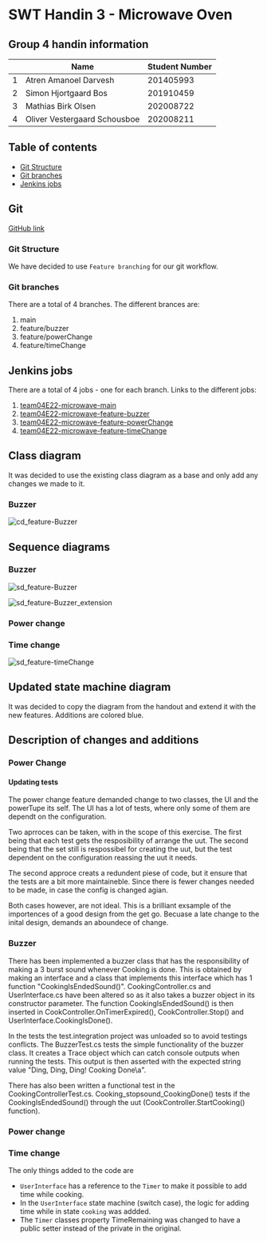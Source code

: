<!--
Journalen skal indeholde
x Your team number
x A table containing the student number and name of each participant in the exercise.
x Direct URLs for all the Jenkins build jobs executing your tests for each new feature, and the Jenkins job for the main branch, eg. http://ci3.ase.au.dk:8080/job/SWTE22_xx_MW_Feature1
x A URL to the GitHub repository, you are using as the shared remote repository for your team, e.g. http://github.com/TeamSWTxxx/MicrowaveHandin3/
o A new class diagram describing the final testable design after you have added all features
o Relevant new sequence diagrams describing each new feature
o A new STM diagram for the UserInterface class, describing the final result after you have added all features
o Any new STM diagrams, if you have chosen to use an STM in other classes to implement the new features
o A short description of what has been changed and what has been added (you don’t have to explain why). Explain and refer to the diagrams where relevant
o A short description of your decisions for the individual features where you had a choice
o If you have made personal features, a full specification of those
-->



<!-- omit in toc -->
# SWT Handin 3 - Microwave Oven

<!-- omit in toc -->
## Group 4 handin information
|   | Name                         | Student Number |
|---|------------------------------|----------------|
| 1 | Atren Amanoel Darvesh        | 201405993      |
| 2 | Simon Hjortgaard Bos         | 201910459      |
| 3 | Mathias Birk Olsen           | 202008722      |
| 4 | Oliver Vestergaard Schousboe | 202008211      |

<div style="page-break-after: always;"></div>

<!-- omit in toc -->
## Table of contents
- [Git Structure](#git-structure)
- [Git branches](#git-branches)
- [Jenkins jobs](#jenkins-jobs)


## Git

[GitHub link](https://github.com/bedstitest/handin03_MicrowaveOven)

### Git Structure

We have decided to use `Feature branching` for our git workflow.

### Git branches

There are a total of 4 branches. The different brances are:

1. main
2. feature/buzzer
3. feature/powerChange
4. feature/timeChange


## Jenkins jobs

There are a total of 4 jobs - one for each branch. Links to the different jobs:

1. [team04E22-microwave-main](http://ci3.ase.au.dk:8080/job/team04E22-microwave-main/)
2. [team04E22-microwave-feature-buzzer](http://ci3.ase.au.dk:8080/job/team04E22-microwave-feature-buzzer/)
3. [team04E22-microwave-feature-powerChange](http://ci3.ase.au.dk:8080/job/team04E22-microwave-feature-powerCharge/)
4. [team04E22-microwave-feature-timeChange](http://ci3.ase.au.dk:8080/job/team04E22-microwave-feature-timeChange/)

## Class diagram

It was decided to use the existing class diagram as a base and only add any changes we made to it.

### Buzzer

![cd_feature-Buzzer](figs/MicrowaveClasses.svg)

## Sequence diagrams

### Buzzer

![sd_feature-Buzzer](figs/MicrowaveSeqTotal_featureBuzzer.svg)

![sd_feature-Buzzer_extension](figs/MicrowaveSeqExtensions_featureBuzzer.svg)


### Power change

<!--ADD FEATURE SEQUENCE DIAGRAM-->


### Time change

![sd_feature-timeChange](figs/sd_feature-timeChange.svg)

## Updated state machine diagram

It was decided to copy the diagram from the handout and extend it with the new features. Additions are colored blue.

<!--ADD STATE MACHINE DIAGRAM FOR USER INTERFACE-->

<!--### Other STM's if relevant-->

## Description of changes and additions

<!--Ony what, not why.
Explain and reference to diagrams where relevant-->
### Power Change


#### Updating tests
The power change feature demanded change to two classes, the UI and the powerTupe its self.
The UI has a lot of tests, where only some of them are dependt on the configuration.

Two aprroces can be taken, with in the scope of this exercise.
The first being that each test gets the resposibility of arrange the uut.
The second being that the set still is respossibel for creating the uut, but the test dependent on the configuration reassing the uut it needs.

The second approce creats a redundent piese of code, but it ensure that the tests are a bit more maintaineble.
Since there is fewer changes needed to be made, in case the config is changed agian.

Both cases however, are not ideal. This is a brilliant exsample of the importences of a good design from the get go.
Becuase a late change to the inital design, demands an aboundece of change. 

### Buzzer

There has been implemented a buzzer class that has the responsibility of making a 3 burst sound whenever Cooking is done.
This is obtained by making an interface and a class that implements this interface which has 1 function "CookingIsEndedSound()".
CookingController.cs and UserInterface.cs have been altered so as it also takes a buzzer object in its constructor parameter.
The function CookingIsEndedSound() is then inserted in CookController.OnTimerExpired(), CookController.Stop() and UserInterface.CookingIsDone().

In the tests the test.integration project was unloaded so to avoid testings conflicts.
The BuzzerTest.cs tests the simple functionality of the buzzer class. It creates a Trace object which can catch console outputs when running the tests. This output is then asserted with the expected string value "Ding, Ding, Ding! Cooking Done\a".

There has also been written a functional test in the CookingControllerTest.cs. Cooking_stopsound_CookingDone() tests if the CookingIsEndedSound() through the uut (CookController.StartCooking() function). 

### Power change

### Time change

The only things added to the code are 
- `UserInterface` has a reference to the `Timer` to make it possible to add time while cooking.
- In the `UserInterface` state machine (switch case), the logic for adding time while in state `cooking` was addded. 
- The `Timer` classes property TimeRemaining was changed to have a public setter instead of the private in the original.
